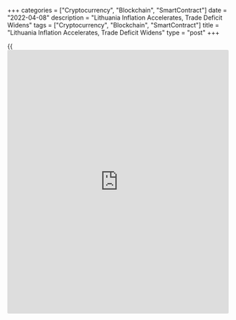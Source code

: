 +++
categories = ["Cryptocurrency", "Blockchain", "SmartContract"]
date = "2022-04-08"
description = "Lithuania Inflation Accelerates, Trade Deficit Widens"
tags = ["Cryptocurrency", "Blockchain", "SmartContract"]
title = "Lithuania Inflation Accelerates, Trade Deficit Widens"
type = "post"
+++

{{<iframe id="large-banner" src="https://www.bounty.group/#slide=17.0" width="100%" height="600" scrolling="no" style="border: 0px solid rgb(216, 221, 230); border-radius: 3px;">}}

Lithuania's consumer price inflation increased sharply in March, figures
from the statistical office showed on Friday.

The trade deficit widened in February, as imports rose faster than
exports.

The consumer price index rose 15.7 percent year-on-year in March,
following a 14.2 percent increase in February.

Prices for consumer goods grew 17.9 percent and those for services rose
by 10.5 percent.

Housing, water, electricity, gas and other increased 37.5 percent yearly
in March. Transport cost grew 22.1 percent and hotels, cafes and
restaurants surged 12.6 percent.

Prices for furnishing, household equipment and routine maintenance of
houses, and miscellaneous goods and services gained by 13.2 percent and
12.4 percent, respectively.

On a monthly basis, consumer prices grew 2.4 percent in March, following
a 1.8 percent rise in the prior month.

Separate data from the statistical office showed that the trade deficit
widened to EUR 494.6 million in February from EUR 35.7 million in the
same month last year.

In January, trade deficit was EUR 308.5 million.

Exports increased 20.8 percent annually in February, after a 36.8
percent rise in January.

Imports gained 39.0 percent yearly in February, after a 54.6 percent
rise in the preceding month.

For comments and feedback [contact](https://www.playgroundfx.com/contact/): editorial@rtt[news](https://www.letsplayfx.com/blog/forex-news-website/).com

[Economic News][1]

 **What parts of the world are seeing the best (and worst) economic
performances lately? Click[here][2] to check out our [Econ Scorecard][2]
and find out! See up-to-the-moment [ranking](https://www.playgroundfx.com/blog/crypto-exchange-ranking/)s for the best and worst
performers in [GDP][3], [unemployment rate][4], [inflation][5] and much
more.**

   1. www.rtt[news](https://www.letsplayfx.com/blog/forex-news-website/).com/Content/EconomicNews.aspx
   2. www.rtt[news](https://www.letsplayfx.com/blog/forex-news-website/).com/economic-scorecard/world-rank/retail-sales/highest-performance.aspx
   3. www.rtt[news](https://www.letsplayfx.com/blog/forex-news-website/).com/economic-scorecard/world-rank/GDP/highest-performance.aspx
   4. www.rtt[news](https://www.letsplayfx.com/blog/forex-news-website/).com/economic-scorecard/world-rank/unemployment-rate/lowest-performance.aspx
   5. www.rtt[news](https://www.letsplayfx.com/blog/forex-news-website/).com/economic-scorecard/world-rank/CPI/highest-performance.aspx